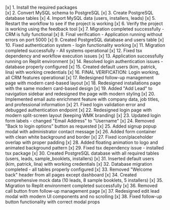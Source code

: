 [x] 1. Install the required packages  
[x] 2. Convert MySQL schema to PostgreSQL
[x] 3. Create PostgreSQL database tables
[x] 4. Import MySQL data (users, installers, leads)
[x] 5. Restart the workflow to see if the project is working
[x] 6. Verify the project is working using the feedback tool
[x] 7. Migration completed successfully - CRM is fully functional
[x] 8. Final verification - Application running without errors on port 5000
[x] 9. Created PostgreSQL database and users table
[x] 10. Fixed authentication system - login functionality working
[x] 11. Migration completed successfully - All systems operational
[x] 12. Fixed tsx dependency and workflow execution issues
[x] 13. Application successfully running on Replit environment
[x] 14. Resolved login authentication issues - database properly configured
[x] 15. Created default users (kim, patrick, lina) with working credentials
[x] 16. FINAL VERIFICATION: Login working, all CRM features operational
[x] 17. Redesigned follow-up management page with modern card-based layout
[x] 18. Redesigned installations page with the same modern card-based design
[x] 19. Added "Add Lead" to navigation sidebar and redesigned the page with modern styling
[x] 20. Implemented email auto enrichment feature with company data, job titles, and professional information
[x] 21. Fixed login validation error and debugged authentication endpoint
[x] 22. Redesigned login page with modern split-screen layout (keeping WMK branding)
[x] 23. Updated login form labels - changed "Email Address" to "Username"
[x] 24. Removed "Back to login options" button as requested
[x] 25. Added signup popup modal with administrator contact message
[x] 26. Added form container with clean white background and border
[x] 27. Fixed icon/placeholder overlap with proper padding
[x] 28. Added floating animation to logo and animated background pattern
[x] 29. Fixed tsx dependency issue - installed tsx package
[x] 30. Created PostgreSQL database with all required tables (users, leads, sample_booklets, installers)
[x] 31. Inserted default users (kim, patrick, lina) with working credentials
[x] 32. Database migration completed - all tables properly configured
[x] 33. Removed "Welcome back" header from all pages except dashboard
[x] 34. Created comprehensive mock data (10 leads, 8 sample booklets, 5 installers)
[x] 35. Migration to Replit environment completed successfully
[x] 36. Removed call button from follow-up management page
[x] 37. Redesigned edit lead modal with modern UI components and no scrolling
[x] 38. Fixed follow-up button functionality with correct modal props
